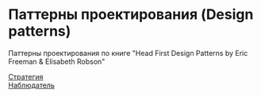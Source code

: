 # Паттерны проектирования (Design patterns)

Паттерны проектирования по книге "Head First Design Patterns by Eric Freeman & Elisabeth Robson"

[Стратегия](https://github.com/FessBoss/Design-Patterns/tree/main/Strategy) <br/>
[Наблюдатель](https://github.com/FessBoss/Design-Patterns/tree/main/Listener) <br/>